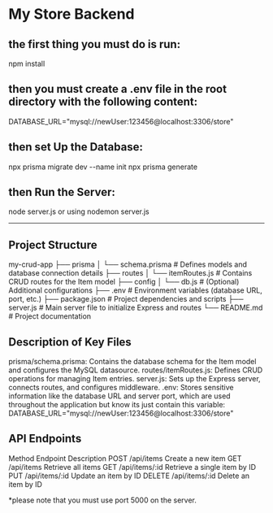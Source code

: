 # My Store Backend

## the first thing you must do is run:
npm install

## then you must create a .env file in the root directory with the following content:
DATABASE_URL="mysql://newUser:123456@localhost:3306/store"

## then set Up the Database:
npx prisma migrate dev --name init
npx prisma generate

## then Run the Server:
node server.js or using nodemon server.js

---------------------------------------------------------------
## Project Structure
my-crud-app
├── prisma
│   └── schema.prisma      # Defines models and database connection details
├── routes
│   └── itemRoutes.js      # Contains CRUD routes for the Item model
├── config
│   └── db.js              # (Optional) Additional configurations
├── .env                   # Environment variables (database URL, port, etc.)
├── package.json           # Project dependencies and scripts
├── server.js              # Main server file to initialize Express and routes
└── README.md              # Project documentation

## Description of Key Files
prisma/schema.prisma: Contains the database schema for the Item model and configures the MySQL datasource.
routes/itemRoutes.js: Defines CRUD operations for managing Item entries.
server.js: Sets up the Express server, connects routes, and configures middleware.
.env: Stores sensitive information like the database URL and server port, which are used throughout the application but know its just contain this variable:
DATABASE_URL="mysql://newUser:123456@localhost:3306/store"


## API Endpoints
Method	Endpoint	Description
POST	/api/items	Create a new item
GET	/api/items	Retrieve all items
GET	/api/items/:id	Retrieve a single item by ID
PUT	/api/items/:id	Update an item by ID
DELETE	/api/items/:id	Delete an item by ID


*please note that you must use port 5000 on the server.


